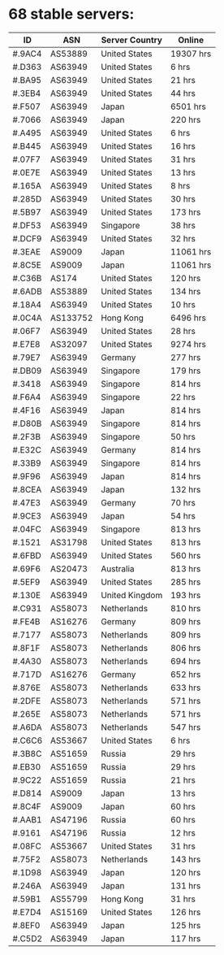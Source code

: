 # 68 stable servers:

| ID | ASN | Server Country | Online |
| ------ | ------ | ------ | ------ |
| #.9AC4 | AS53889 | United States | 19307 hrs |
| #.D363 | AS63949 | United States | 6 hrs |
| #.BA95 | AS63949 | United States | 21 hrs |
| #.3EB4 | AS63949 | United States | 44 hrs |
| #.F507 | AS63949 | Japan | 6501 hrs |
| #.7066 | AS63949 | Japan | 220 hrs |
| #.A495 | AS63949 | United States | 6 hrs |
| #.B445 | AS63949 | United States | 16 hrs |
| #.07F7 | AS63949 | United States | 31 hrs |
| #.0E7E | AS63949 | United States | 13 hrs |
| #.165A | AS63949 | United States | 8 hrs |
| #.285D | AS63949 | United States | 30 hrs |
| #.5B97 | AS63949 | United States | 173 hrs |
| #.DF53 | AS63949 | Singapore | 38 hrs |
| #.DCF9 | AS63949 | United States | 32 hrs |
| #.3EAE | AS9009 | Japan | 11061 hrs |
| #.8C5E | AS9009 | Japan | 11061 hrs |
| #.C36B | AS174 | United States | 120 hrs |
| #.6ADB | AS53889 | United States | 134 hrs |
| #.18A4 | AS63949 | United States | 10 hrs |
| #.0C4A | AS133752 | Hong Kong | 6496 hrs |
| #.06F7 | AS63949 | United States | 28 hrs |
| #.E7E8 | AS32097 | United States | 9274 hrs |
| #.79E7 | AS63949 | Germany | 277 hrs |
| #.DB09 | AS63949 | Singapore | 179 hrs |
| #.3418 | AS63949 | Singapore | 814 hrs |
| #.F6A4 | AS63949 | Singapore | 22 hrs |
| #.4F16 | AS63949 | Japan | 814 hrs |
| #.D80B | AS63949 | Singapore | 814 hrs |
| #.2F3B | AS63949 | Singapore | 50 hrs |
| #.E32C | AS63949 | Germany | 814 hrs |
| #.33B9 | AS63949 | Singapore | 814 hrs |
| #.9F96 | AS63949 | Japan | 814 hrs |
| #.8CEA | AS63949 | Japan | 132 hrs |
| #.47E3 | AS63949 | Germany | 70 hrs |
| #.9CE3 | AS63949 | Japan | 54 hrs |
| #.04FC | AS63949 | Singapore | 813 hrs |
| #.1521 | AS31798 | United States | 813 hrs |
| #.6FBD | AS63949 | United States | 560 hrs |
| #.69F6 | AS20473 | Australia | 813 hrs |
| #.5EF9 | AS63949 | United States | 285 hrs |
| #.130E | AS63949 | United Kingdom | 193 hrs |
| #.C931 | AS58073 | Netherlands | 810 hrs |
| #.FE4B | AS16276 | Germany | 809 hrs |
| #.7177 | AS58073 | Netherlands | 809 hrs |
| #.8F1F | AS58073 | Netherlands | 806 hrs |
| #.4A30 | AS58073 | Netherlands | 694 hrs |
| #.717D | AS16276 | Germany | 652 hrs |
| #.876E | AS58073 | Netherlands | 633 hrs |
| #.2DFE | AS58073 | Netherlands | 571 hrs |
| #.265E | AS58073 | Netherlands | 571 hrs |
| #.A6DA | AS58073 | Netherlands | 547 hrs |
| #.C6C6 | AS53667 | United States | 6 hrs |
| #.3B8C | AS51659 | Russia | 29 hrs |
| #.EB30 | AS51659 | Russia | 29 hrs |
| #.9C22 | AS51659 | Russia | 21 hrs |
| #.D814 | AS9009 | Japan | 13 hrs |
| #.8C4F | AS9009 | Japan | 60 hrs |
| #.AAB1 | AS47196 | Russia | 60 hrs |
| #.9161 | AS47196 | Russia | 12 hrs |
| #.08FC | AS53667 | United States | 31 hrs |
| #.75F2 | AS58073 | Netherlands | 143 hrs |
| #.1D98 | AS63949 | Japan | 120 hrs |
| #.246A | AS63949 | Japan | 131 hrs |
| #.59B1 | AS55799 | Hong Kong | 31 hrs |
| #.E7D4 | AS15169 | United States | 126 hrs |
| #.8EF0 | AS63949 | Japan | 125 hrs |
| #.C5D2 | AS63949 | Japan | 117 hrs |

